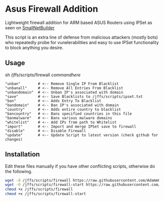 # Asus Firewall Addition
Lightweight firewall addition for ARM based ASUS Routers using IPSet as seen on [SmallNetBuilder](https://www.snbforums.com/threads/how-to-dynamically-ban-malicious-ips-using-ipset-adamm-version.16798/)


This script is an extra line of defense from malicious attackers (mostly bots) who repeatedly probe for vunelerabilities and easy to use IPSet functionality to block anything you desire.


## Usage

sh /jffs/scripts/firewall *commandhere*

    "unban"        # <-- Remove Single IP From Blacklist  
    "unbanall"     # <-- Remove All Entries From Blacklist  
    "unbandomain"  # <-- Unban IP's associated with domain  
    "save"         # <-- Save Blacklists to /jffs/scripts/ipset.txt
    "ban"          # <-- Adds Entry To Blacklist  
    "bandomain"    # <-- Ban IP's associated with domain  
    "country"      # <-- Adds entire country to blacklist  
    "bancountry"   # <-- Bans specified countries in this file  
    "banmalware"   # <-- Bans various malware domains  
    "whitelist"    # <-- Add IPs from path to Whitelist  
    "import"       # <-- Import and merge IPSet save to firewall  
    "disable"      # <-- Disable Firewall  
    "update"       # <-- Update Script to latest version (check github for changes)  


## Installation

Edit these files manually if you have other conflicting scripts, otherwise do the following.

```sh
wget -O /jffs/scripts/firewall https://raw.githubusercontent.com/Adamm00/IPSet_ASUS/master/firewall.sh
wget -O /jffs/scripts/firewall-start https://raw.githubusercontent.com/Adamm00/IPSet_ASUS/master/firewall-start.sh
chmod +x /jffs/scripts/firewall
chmod +x /jffs/scripts/firewall-start
```
